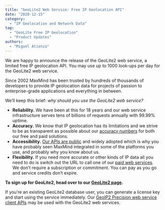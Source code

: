 ```yaml
---
title: "GeoLite2 Web Service: Free IP Geolocation API"
date: "2020-12-15"
category:
  - "IP Geolocation and Network Data"
tag:
  - "GeoLite Free IP Geolocation"
  - "Product Updates"
authors:
  - "Miguel Atienza"
---
```


We are happy to announce the release of the GeoLite2 web service, a limited free
IP geolocation API. You may use up to 1000 look-ups per day for the GeoLite2 web
service.

Since 2002 MaxMind has been trusted by hundreds of thousands of developers to
provide IP geolocation data for projects of passion to enterprise-grade
applications and everything in between.

We’ll keep this brief: _why should you use the GeoLite2 web service?_

- **Reliability.**
    We have been at this for 18 years and our web service infrastructure serves
    tens of billions of requests annually with 99.99% uptime.
- **Accuracy.**
    We know that IP geolocation has its limitations and we strive to be as
    transparent as possible about our [accuracy
    numbers](https://www.maxmind.com/en/geoip2-city-accuracy-comparison) for
    both our free and paid solutions.
- **Accessibility.** [Our APIs are public](https://dev.maxmind.com/geoip/) and
    widely adopted which is why you have probably seen MaxMind integrated in
    some of the platforms you use, and probably why you know about us.
- **Flexibility.**
    If you need more accurate or other kinds of IP data all you need to do is
    switch out the URL  to call one of our [paid web
    services](https://www.maxmind.com/en/geoip2-precision-services). We don’t
    require a subscription or commitment. You can pay as you go and service
    credits don’t expire.

**To sign up for GeoLite2, head over to our [GeoLite2
page](https://dev.maxmind.com/geoip/geoip2/geolite2/).**

If you’re an existing GeoLite2 database user, you can generate a license key and
start using the service immediately. Our [GeoIP2 Precision web service client
APIs](https://dev.maxmind.com/geoip/geoip2/web-services/) may be used with the
GeoLite2 web services.

